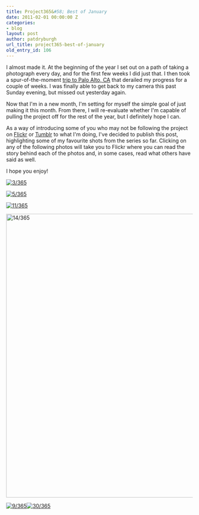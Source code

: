 ```yaml
---
title: Project365&#58; Best of January
date: 2011-02-01 00:00:00 Z
categories:
- blog
layout: post
author: patdryburgh
url_title: project365-best-of-january
old_entry_id: 106
---
```


I almost made it. At the beginning of the year I set out on a path of taking a photograph every day, and for the first few weeks I did just that. I then took a spur-of-the-moment [trip to Palo Alto, CA](http://www.youtube.com/watch?v=we7vYyhFYhQ) that derailed my progress for a couple of weeks. I was finally able to get back to my camera this past Sunday evening, but missed out yesterday again.

Now that I'm in a new month, I'm setting for myself the simple goal of just making it this month. From there, I will re-evaluate whether I'm capable of pulling the project off for the rest of the year, but I definitely hope I can.

As a way of introducing some of you who may not be following the project on [Flickr](http://flickr.com/patdryburgh) or [Tumblr](http://patdryburgh.tumblr.com) to what I'm doing, I've decided to publish this post, highlighting some of my favourite shots from the series so far. Clicking on any of the following photos will take you to Flickr where you can read the story behind each of the photos and, in some cases, read what others have said as well. 

I hope you enjoy!


<a href="http://www.flickr.com/photos/7544495@N02/5321691665" title="View '3/365' on Flickr.com"><img border="0" alt="3/365" src="http://farm6.static.flickr.com/5006/5321691665_af3f356e47_b.jpg"/></a>

<a href="http://www.flickr.com/photos/7544495@N02/5329465236" title="View '5/365' on Flickr.com"><img border="0" alt="5/365" src="http://farm6.static.flickr.com/5003/5329465236_76ee0ed44e_b.jpg"/></a>

<a href="http://www.flickr.com/photos/7544495@N02/5348173594" title="View '11/365' on Flickr.com"><img border="0" alt="11/365" src="http://farm6.static.flickr.com/5124/5348173594_bc29e4cec6_b.jpg"/></a>

<a href="http://www.flickr.com/photos/7544495@N02/5360311587" title="View '14/365' on Flickr.com"><img border="0" alt="14/365" src="http://farm6.static.flickr.com/5162/5360311587_f5c086c739_b.jpg" height="765"/></a>

<p class="portrait"><a href="http://www.flickr.com/photos/7544495@N02/5338926011" title="View '9/365' on Flickr.com"><img border="0" alt="9/365" src="http://farm6.static.flickr.com/5006/5338926011_0b07684d54_b.jpg"/></a><a href="http://www.flickr.com/photos/7544495@N02/5405443624" title="View '30/365' on Flickr.com"><img border="0" alt="30/365" src="http://farm6.static.flickr.com/5060/5405443624_a9614ee46f_b.jpg"/></a></p>